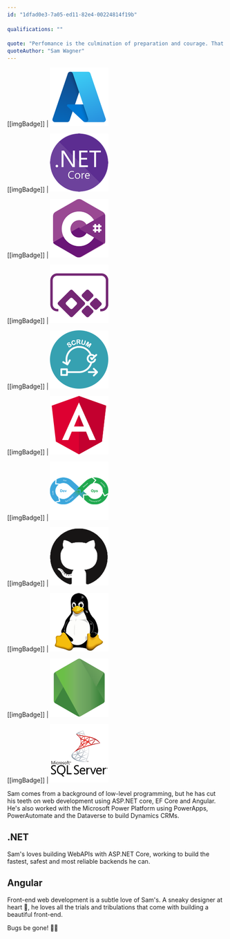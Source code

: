 ```yaml
---
id: "1dfad0e3-7a05-ed11-82e4-00224814f19b"

qualifications: ""

quote: "Perfomance is the culmination of preparation and courage. That is all."
quoteAuthor: "Sam Wagner"
---
```


[[imgBadge]]
| ![Azure](../badges/Business-microsoft-azure.png)

[[imgBadge]]
| ![.NET Core](../badges/Developer-dotnet-core.png)

[[imgBadge]]
| ![C#](../badges/Developer-c-sharp.png)

[[imgBadge]]
| ![PowerApps](../badges/Business-microsoft-dynamics-powerapps.png)

[[imgBadge]]
| ![Scrum](../badges/Business-scrum.png)

[[imgBadge]]
| ![Angular](../badges/Developer-angular.png)

[[imgBadge]]
| ![DevOps](../badges/Developer-devops.png)

[[imgBadge]]
| ![GitHub](../badges/Developer-github.png)

[[imgBadge]]
| ![Linux](../badges/Developer-linux.png)

[[imgBadge]]
| ![NodeJS](../badges/Developer-node-js.png)

[[imgBadge]]
| ![SQL Server](../badges/Developer-sql-server.png)

Sam comes from a background of low-level programming, but he has cut his teeth on web development using ASP.NET core, EF Core and Angular. He's also worked with the Microsoft Power Platform using PowerApps, PowerAutomate and the Dataverse to build Dynamics CRMs.

## .NET

Sam's loves building WebAPIs with ASP.NET Core, working to build the fastest, safest and most reliable backends he can.

## Angular

Front-end web development is a subtle love of Sam's. A sneaky designer at heart 🦝, he loves all the trials and tribulations that come with building a beautiful front-end.

Bugs be gone! 🐛🔫
